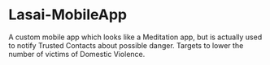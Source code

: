 # Lasai-MobileApp
A custom mobile app which looks like a Meditation app, but is actually used to notify Trusted Contacts about possible danger. Targets to lower the number of 
victims of Domestic Violence.
